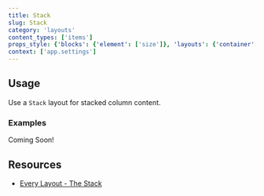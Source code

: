 ```yaml
---
title: Stack
slug: Stack
category: 'layouts'
content_types: ['items']
props_style: {'blocks': {'element': ['size']}, 'layouts': {'container': ['container', 'size']}}
context: ['app.settings']
---
```


## Usage

Use a `Stack` layout for stacked column content.

### Examples

<p class="feedback:prose bg:default:000 variant:bare emoji:default">Coming Soon!</p>

## Resources

- [Every Layout - The Stack](https://every-layout.dev/layouts/stack/)
